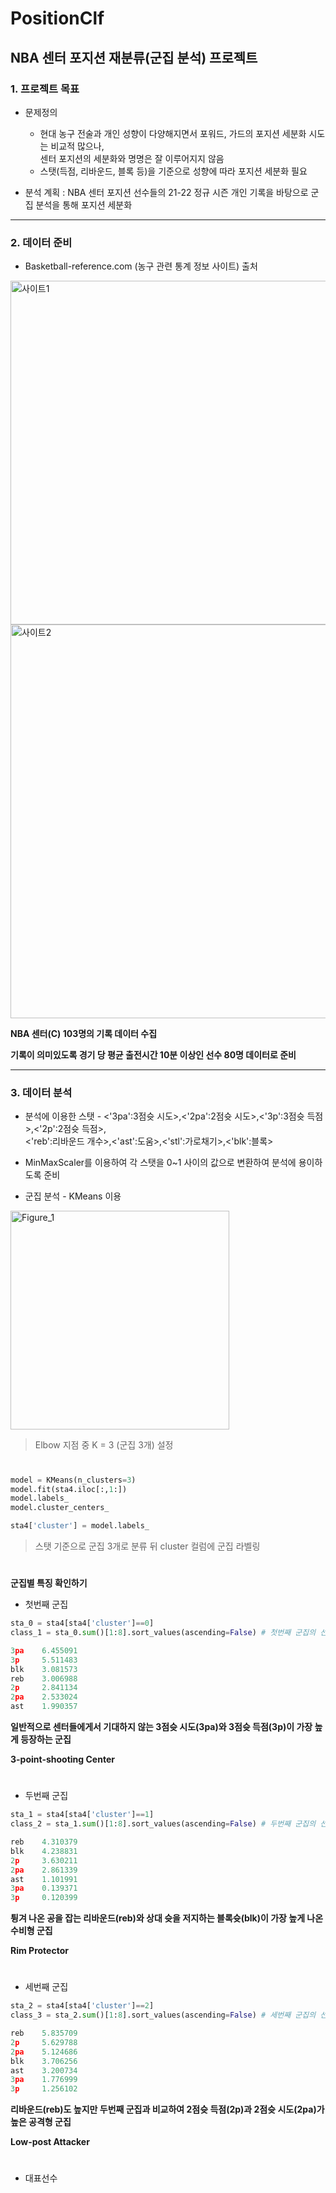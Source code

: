 # PositionClf

## NBA 센터 포지션 재분류(군집 분석) 프로젝트

### 1. 프로젝트 목표

* 문제정의
  * 현대 농구 전술과 개인 성향이 다양해지면서 포워드, 가드의 포지션 세분화 시도는 비교적 많으나,   
  센터 포지션의 세분화와 명명은 잘 이루어지지 않음
  * 스탯(득점, 리바운드, 블록 등)을 기준으로 성향에 따라 포지션 세분화 필요

* 분석 계획 : NBA 센터 포지션 선수들의 21-22 정규 시즌 개인 기록을 바탕으로 군집 분석을 통해 포지션 세분화

------------

### 2. 데이터 준비

* Basketball-reference.com (농구 관련 통계 정보 사이트) 출처

<img width="550" alt="사이트1" src="https://user-images.githubusercontent.com/104886103/173230499-b601e0af-2192-4d64-8644-5ac09f7ad52a.png">

<img width="630" alt="사이트2" src="https://user-images.githubusercontent.com/104886103/173230501-6a588066-d6ec-4606-81d6-913b708dc616.png">

__NBA 센터(C) 103명의 기록 데이터 수집__

__기록이 의미있도록 경기 당 평균 출전시간 10분 이상인 선수 80명 데이터로 준비__

------------

### 3. 데이터 분석

* 분석에 이용한 스탯 - <'3pa':3점슛 시도>,<'2pa':2점슛 시도>,<'3p':3점슛 득점>,<'2p':2점슛 득점>,   
<'reb':리바운드 개수>,<'ast':도움>,<'stl':가로채기>,<'blk':블록>

* MinMaxScaler를 이용하여 각 스탯을 0~1 사이의 값으로 변환하여 분석에 용이하도록 준비

* 군집 분석 - KMeans 이용

<img width="350" alt="Figure_1" src="https://user-images.githubusercontent.com/104886103/173231827-5590337e-36ac-466d-818e-a3eaa671c64e.png">

> Elbow 지점 중 K = 3 (군집 3개) 설정  

#
```python
model = KMeans(n_clusters=3)
model.fit(sta4.iloc[:,1:])
model.labels_
model.cluster_centers_

sta4['cluster'] = model.labels_
```

> 스탯 기준으로 군집 3개로 분류 뒤 cluster 컬럼에 군집 라벨링  

#

__군집별 특징 확인하기__

* 첫번째 군집

```python
sta_0 = sta4[sta4['cluster']==0]
class_1 = sta_0.sum()[1:8].sort_values(ascending=False) # 첫번째 군집의 선수들에게서 높게 나온 스탯 순서

3pa    6.455091
3p     5.511483
blk    3.081573
reb    3.006988
2p     2.841134
2pa    2.533024
ast    1.990357
```

__일반적으로 센터들에게서 기대하지 않는 3점슛 시도(3pa)와 3점슛 득점(3p)이 가장 높게 등장하는 군집__

__3-point-shooting Center__  

#

* 두번째 군집

```python
sta_1 = sta4[sta4['cluster']==1]
class_2 = sta_1.sum()[1:8].sort_values(ascending=False) # 두번째 군집의 선수들에게서 높게 나온 스탯 순서

reb    4.310379
blk    4.238831
2p     3.630211
2pa    2.861339
ast    1.101991
3pa    0.139371
3p     0.120399
```

__튕겨 나온 공을 잡는 리바운드(reb)와 상대 슛을 저지하는 블록슛(blk)이 가장 높게 나온 수비형 군집__

__Rim Protector__  

#

* 세번째 군집

```python
sta_2 = sta4[sta4['cluster']==2]
class_3 = sta_2.sum()[1:8].sort_values(ascending=False) # 세번째 군집의 선수들에게서 높게 나온 스탯 순서

reb    5.835709
2p     5.629788
2pa    5.124686
blk    3.706256
ast    3.200734
3pa    1.776999
3p     1.256102
```
__리바운드(reb)도 높지만 두번째 군집과 비교하여 2점슛 득점(2p)과 2점슛 시도(2pa)가 높은 공격형 군집__

__Low-post Attacker__  

#

* 대표선수








